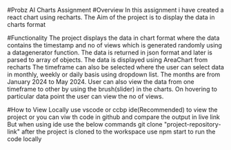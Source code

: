 #Probz AI Charts Assignment
#Overview
In this assignment i have created a react chart using recharts. The Aim of the project is to display the data in charts format

#Functionality
The project displays the data in chart format where the data contains the timestamp and no of views which is generated randomly using a datagenerator function.
The data is returned in json format and later is parsed to array of objects.
The data is displayed using AreaChart from recharts
The timeframe can also be selected where the user can select data in monthly, weekly or daily basis using dropdown list. The months are from January 2024 to May 2024.
User can also view the data from one timeframe to other by using the brush(slider) in the charts.
On hovering to particular data point the user can view the no of views.

#How to View Locally
use vscode or ccbp ide(Recommended) to view the project or you can viw th code in github and compare the output in live link
But when using ide use the below commands
git clone "project-repository-link"
after the project is cloned to the workspace use npm start to run the code locally
